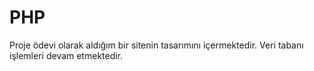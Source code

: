# PHP
Proje ödevi olarak aldığım bir sitenin tasarımını içermektedir. Veri tabanı işlemleri devam etmektedir.

